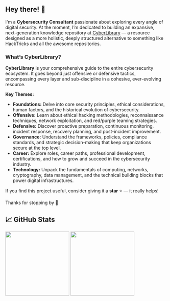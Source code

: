 ## Hey there! 👋

I'm a **Cybersecurity Consultant** passionate about exploring every angle of digital security. At the moment, I’m dedicated to building an expansive, next-generation knowledge repository at [CyberLibrary](https://www.cyberlibrary.fr) — a resource designed as a more holistic, deeply structured alternative to something like HackTricks and all the awesome repositories.

### What’s CyberLibrary?

**CyberLibrary** is your comprehensive guide to the entire cybersecurity ecosystem. It goes beyond just offensive or defensive tactics, encompassing every layer and sub-discipline in a cohesive, ever-evolving resource.

**Key Themes:**

- **Foundations:** Delve into core security principles, ethical considerations, human factors, and the historical evolution of cybersecurity.
- **Offensive:** Learn about ethical hacking methodologies, reconnaissance techniques, network exploitation, and red/purple teaming strategies.
- **Defensive:** Discover proactive preparation, continuous monitoring, incident response, recovery planning, and post-incident improvement.
- **Governance:** Understand the frameworks, policies, compliance standards, and strategic decision-making that keep organizations secure at the top level.
- **Career:** Explore roles, career paths, professional development, certifications, and how to grow and succeed in the cybersecurity industry.
- **Technology:** Unpack the fundamentals of computing, networks, cryptography, data management, and the technical building blocks that power digital infrastructures.

If you find this project useful, consider giving it a **star** ⭐ — it really helps!

Thanks for stopping by 🚀

## &#x1f4c8; GitHub Stats

<picture align="center">
  <source
    height=200
    srcset="https://github-readme-stats-fakgroup.vercel.app/api?username=florianamette&show_icons=true&theme=dark"
    media="(prefers-color-scheme: dark)"
  />
  <source
    height=200
    srcset="https://github-readme-stats-fakgroup.vercel.app/api?username=florianamette&show_icons=true"
    media="(prefers-color-scheme: light), (prefers-color-scheme: no-preference)"
  />
  <img height=200 src="https://github-readme-stats-fakgroup.vercel.app/api?username=florianamette&show_icons=true" />
</picture>

<picture align="center">
  <source
    height=200
    srcset="https://github-readme-stats-fakgroup.vercel.app/api/top-langs?username=florianamette&show_icons=true&theme=dark&layout=compact&langs_count=8&card_width=100"
    media="(prefers-color-scheme: dark)"
  />
  <source
    height=200
    srcset="https://github-readme-stats-fakgroup.vercel.app/api/top-langs?username=florianamette&show_icons=true&layout=compact&langs_count=8&card_width=100"
    media="(prefers-color-scheme: light), (prefers-color-scheme: no-preference)"
  />
  <img height=200 src="https://github-readme-stats-fakgroup.vercel.app/api/top-langs?username=florianamette&show_icons=true&layout=compact&langs_count=8&card_width=100" />
</picture>
